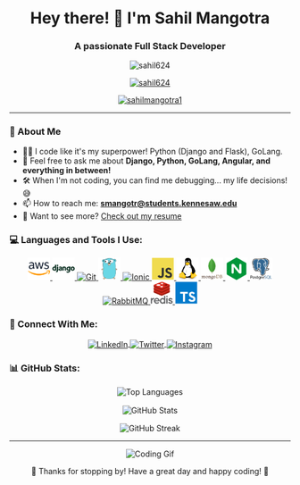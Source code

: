 <h1 align="center">Hey there! 👋 I'm Sahil Mangotra</h1>
<h3 align="center">A passionate Full Stack Developer</h3>

<p align="center">
  <img src="https://komarev.com/ghpvc/?username=sahil624&label=You%20Checked%20Out%20My%20Profile&color=blue&style=flat" alt="sahil624" /> 
</p>

<p align="center">
  <a href="https://github.com/ryo-ma/github-profile-trophy">
    <img src="https://github-profile-trophy.vercel.app/?username=sahil624&theme=onedark&no-frame=true&row=1&column=7" alt="sahil624" />
  </a>
</p>

<p align="center">
  <a href="https://twitter.com/sahilmangotra1" target="_blank">
    <img src="https://img.shields.io/twitter/follow/sahilmangotra1?logo=twitter&style=for-the-badge" alt="sahilmangotra1" />
  </a>
</p>

---

### 🚀 About Me
- 🧑‍💻 I code like it's my superpower! Python (Django and Flask), GoLang.  
- 💬 Feel free to ask me about **Django, Python, GoLang, Angular, and everything in between!**
- 🛠️ When I'm not coding, you can find me debugging... my life decisions! 😅
- 📫 How to reach me: **smangotr@students.kennesaw.edu**
- 📄 Want to see more? [Check out my resume](https://drive.google.com/file/d/1ZJhGAzUhp1YdrUzpWqoUrAzwHlmhhWVy/view?usp=sharing)

### 💻 Languages and Tools I Use:
<p align="center">
  <a href="https://aws.amazon.com" target="_blank">
    <img src="https://raw.githubusercontent.com/devicons/devicon/master/icons/amazonwebservices/amazonwebservices-original-wordmark.svg" alt="AWS" width="40" height="40"/>
  </a> 
  <a href="https://www.djangoproject.com/" target="_blank"> 
    <img src="https://raw.githubusercontent.com/devicons/devicon/master/icons/django/django-plain-wordmark.svg" alt="Django" width="40" height="40"/> 
  </a> 
  <a href="https://git-scm.com/" target="_blank"> 
    <img src="https://www.vectorlogo.zone/logos/git-scm/git-scm-icon.svg" alt="Git" width="40" height="40"/> 
  </a> 
  <a href="https://golang.org" target="_blank"> 
    <img src="https://raw.githubusercontent.com/devicons/devicon/master/icons/go/go-original.svg" alt="GoLang" width="40" height="40"/> 
  </a> 
  <a href="https://ionicframework.com" target="_blank"> 
    <img src="https://upload.wikimedia.org/wikipedia/commons/d/d1/Ionic_Logo.svg" alt="Ionic" width="40" height="40"/> 
  </a> 
  <a href="https://developer.mozilla.org/en-US/docs/Web/JavaScript" target="_blank"> 
    <img src="https://raw.githubusercontent.com/devicons/devicon/master/icons/javascript/javascript-original.svg" alt="JavaScript" width="40" height="40"/> 
  </a> 
  <a href="https://www.linux.org/" target="_blank"> 
    <img src="https://raw.githubusercontent.com/devicons/devicon/master/icons/linux/linux-original.svg" alt="Linux" width="40" height="40"/> 
  </a> 
  <a href="https://www.mongodb.com/" target="_blank"> 
    <img src="https://raw.githubusercontent.com/devicons/devicon/master/icons/mongodb/mongodb-original-wordmark.svg" alt="MongoDB" width="40" height="40"/> 
  </a> 
  <a href="https://www.nginx.com" target="_blank"> 
    <img src="https://raw.githubusercontent.com/devicons/devicon/master/icons/nginx/nginx-original.svg" alt="Nginx" width="40" height="40"/> 
  </a> 
  <a href="https://www.postgresql.org" target="_blank"> 
    <img src="https://raw.githubusercontent.com/devicons/devicon/master/icons/postgresql/postgresql-original-wordmark.svg" alt="PostgreSQL" width="40" height="40"/> 
  </a> 
  <a href="https://www.rabbitmq.com" target="_blank"> 
    <img src="https://www.vectorlogo.zone/logos/rabbitmq/rabbitmq-icon.svg" alt="RabbitMQ" width="40" height="40"/> 
  </a> 
  <a href="https://redis.io" target="_blank"> 
    <img src="https://raw.githubusercontent.com/devicons/devicon/master/icons/redis/redis-original-wordmark.svg" alt="Redis" width="40" height="40"/> 
  </a> 
  <a href="https://www.typescriptlang.org/" target="_blank"> 
    <img src="https://raw.githubusercontent.com/devicons/devicon/master/icons/typescript/typescript-original.svg" alt="TypeScript" width="40" height="40"/> 
  </a> 
</p>

### 🔗 Connect With Me:
<p align="center">
  <a href="https://linkedin.com/in/sahil624" target="_blank">
    <img align="center" src="https://cdn.jsdelivr.net/npm/simple-icons@3.0.1/icons/linkedin.svg" alt="LinkedIn" height="40" width="40" />
  </a>
  <a href="https://twitter.com/sahilmangotra1" target="_blank">
    <img align="center" src="https://cdn.jsdelivr.net/npm/simple-icons@3.0.1/icons/twitter.svg" alt="Twitter" height="40" width="40" />
  </a>
  <a href="https://instagram.com/1997sahil" target="_blank">
    <img align="center" src="https://cdn.jsdelivr.net/npm/simple-icons@3.0.1/icons/instagram.svg" alt="Instagram" height="40" width="40" />
  </a>
</p>

### 📊 GitHub Stats:
<p align="center">
  <img align="center" src="https://github-readme-stats.vercel.app/api/top-langs?username=sahil624&show_icons=true&locale=en&layout=compact" alt="Top Languages" />
</p>

<p align="center">
  <img align="center" src="https://github-readme-stats.vercel.app/api?username=sahil624&show_icons=true&locale=en" alt="GitHub Stats" />
</p>

<p align="center">
  <img align="center" src="https://github-readme-streak-stats.herokuapp.com/?user=sahil624&" alt="GitHub Streak" />
</p>

---

<p align="center">
  <img src="https://media.giphy.com/media/3ohzdIuqJoo8QdKlnW/giphy.gif" alt="Coding Gif" width="500"/>
</p>

<p align="center">
  🎉 Thanks for stopping by! Have a great day and happy coding! 🚀
</p>
